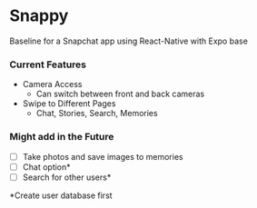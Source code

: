 # Snappy
Baseline for a Snapchat app using React-Native with Expo base

### Current Features
- Camera Access
  - Can switch between front and back cameras
- Swipe to Different Pages
  - Chat, Stories, Search, Memories

### Might add in the Future
- [ ] Take photos and save images to memories
- [ ] Chat option*
- [ ] Search for other users*

*Create user database first
